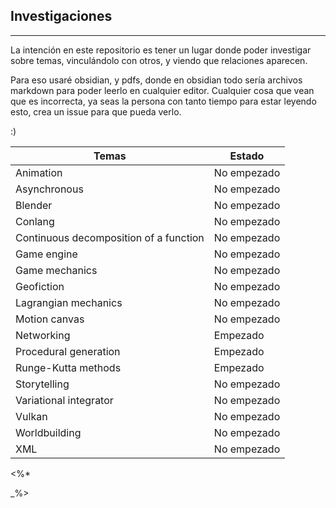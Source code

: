 ## Investigaciones
---
La intención en este repositorio es tener un lugar donde poder investigar sobre temas, vinculándolo con otros, y viendo que relaciones aparecen.

Para eso usaré obsidian, y pdfs, donde en obsidian todo sería archivos markdown para poder leerlo en cualquier editor. Cualquier cosa que vean que es incorrecta, ya seas la persona con tanto tiempo para estar leyendo esto, crea un issue para que pueda verlo.

:)

| Temas                                  | Estado      |
| -------------------------------------- | ----------- |
| Animation                              | No empezado |
| Asynchronous                           | No empezado |
| Blender                                | No empezado |
| Conlang                                | No empezado |
| Continuous decomposition of a function | No empezado |
| Game engine                            | No empezado |
| Game mechanics                         | No empezado |
| Geofiction                             | No empezado |
| Lagrangian mechanics                   | No empezado |
| Motion canvas                          | No empezado |
| Networking                             | Empezado    |
| Procedural generation                  | Empezado    |
| Runge-Kutta methods                    | Empezado    |
| Storytelling                           | No empezado |
| Variational integrator                 | No empezado |
| Vulkan                                 | No empezado |
| Worldbuilding                          | No empezado |
| XML                                    | No empezado |

<%*

_%>